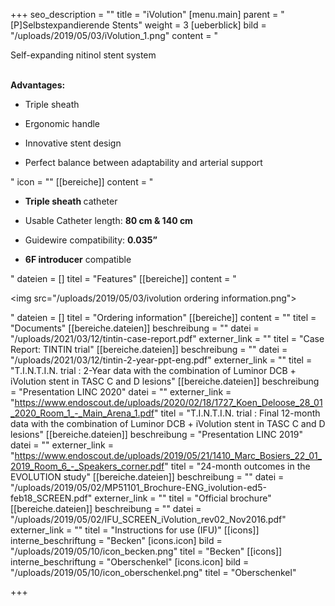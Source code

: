 +++
seo_description = ""
title = "iVolution"
[menu.main]
parent = "[P]Selbstexpandierende Stents"
weight = 3
[ueberblick]
bild = "/uploads/2019/05/03/iVolution_1.png"
content = "<p>Self-expanding nitinol stent system</p><p></p><p><br><strong>Advantages:</strong></p><ul><li><p>Triple sheath</p></li><li><p>Ergonomic handle</p></li><li><p>Innovative stent design</p></li><li><p>Perfect balance between adaptability and arterial support</p></li></ul>"
icon = ""
[[bereiche]]
content = "<ul><li><p><strong>Triple sheath </strong>catheter</p></li><li><p>Usable Catheter length: <strong>80 cm &amp; 140 cm</strong></p></li><li><p>Guidewire compatibility: <strong>0.035”</strong></p></li><li><p><strong>6F introducer</strong> compatible</p></li></ul>"
dateien = []
titel = "Features"
[[bereiche]]
content = "<p><img src=\"/uploads/2019/05/03/ivolution ordering information.png\"></p>"
dateien = []
titel = "Ordering information"
[[bereiche]]
content = ""
titel = "Documents"
[[bereiche.dateien]]
beschreibung = ""
datei = "/uploads/2021/03/12/tintin-case-report.pdf"
externer_link = ""
titel = "Case Report: TINTIN trial"
[[bereiche.dateien]]
beschreibung = ""
datei = "/uploads/2021/03/12/tintin-2-year-ppt-eng.pdf"
externer_link = ""
titel = "T.I.N.T.I.N. trial : 2-Year data with the combination of Luminor DCB + iVolution stent in TASC C and D lesions"
[[bereiche.dateien]]
beschreibung = "Presentation LINC 2020"
datei = ""
externer_link = "https://www.endoscout.de/uploads/2020/02/18/1727_Koen_Deloose_28_01_2020_Room_1_-_Main_Arena_1.pdf"
titel = "T.I.N.T.I.N. trial : Final 12-month data with the combination of Luminor DCB + iVolution stent in TASC C and D lesions"
[[bereiche.dateien]]
beschreibung = "Presentation LINC 2019"
datei = ""
externer_link = "https://www.endoscout.de/uploads/2019/05/21/1410_Marc_Bosiers_22_01_2019_Room_6_-_Speakers_corner.pdf"
titel = "24-month outcomes in the EVOLUTION study"
[[bereiche.dateien]]
beschreibung = ""
datei = "/uploads/2019/05/02/MP51101_Brochure-ENG_ivolution-ed5-feb18_SCREEN.pdf"
externer_link = ""
titel = "Official brochure"
[[bereiche.dateien]]
beschreibung = ""
datei = "/uploads/2019/05/02/IFU_SCREEN_iVolution_rev02_Nov2016.pdf"
externer_link = ""
titel = "Instructions for use (IFU)"
[[icons]]
interne_beschriftung = "Becken"
[icons.icon]
bild = "/uploads/2019/05/10/icon_becken.png"
titel = "Becken"
[[icons]]
interne_beschriftung = "Oberschenkel"
[icons.icon]
bild = "/uploads/2019/05/10/icon_oberschenkel.png"
titel = "Oberschenkel"

+++
